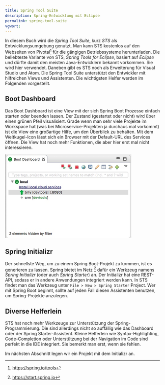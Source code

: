 ```yaml
---
title: Spring Tool Suite
description: Spring-Entwicklung mit Eclipse
permalink: spring-tool-suite
vgwort:
---
```


In diesem Buch wird die *Spring Tool Suite*, kurz *STS* als Entwicklungsumgebung genutzt. Man kann STS kostenlos auf den Webseiten von Pivotal[^1] für die gängigen Betriebssysteme herunterladen. Die beliebteste Variante von STS, *Spring Tools for Eclipse*, basiert auf *Eclipse* und dürfte damit den meisten Java-Entwicklern bekannt vorkommen. Sie wird hier verwendet. Daneben gibt es STS noch als Erweiterung für Visual Studio und Atom. Die Spring Tool Suite unterstützt den Entwickler mit hilfreichen Views und Assistenten. Die wichtigsten Helfer werden im Folgenden vorgestellt.


## Boot Dashboard

Das Boot Dashboard ist eine View mit der sich Spring Boot Prozesse einfach starten oder beenden lassen. Der Zustand (gestartet oder nicht) wird über einen grünen Pfeil visualisiert. Grade wenn man sehr viele Projekte im Workspace hat (was bei Microservice-Projekten ja durchaus mal vorkommt) ist die View eine großartige Hilfe, um den Überblick zu behalten. Mit dem Weltkugel-Icon lässt sich ein Browser mit der Default-URL des Services öffnen. Die View hat noch mehr Funktionen, die aber hier erst mal nicht interessieren.

![Boot Dashboard](./images/spring-boot-dashboard.jpg)


## Spring Initializr

Der schnellste Weg, um zu einem Spring Boot-Projekt zu kommen, ist es generieren zu lassen. Spring bietet im Netz [^2] dafür ein Werkzeug namens *Spring Initializr* (oder auch *Spring Starter*) an. Der Initializr hat eine REST-API, sodass er in andere Anwendungen integriert werden kann. In STS findet man das Werkzeug unter `File > New > Spring Starter` Project. Wer mit Spring Boot beginnt, sollte auf jeden Fall diesen Assistenten benutzen, um Spring-Projekte anzulegen.

## Diverse Helferlein

STS hat noch mehr Werkzeuge zur Unterstützung der Spring-Programmierung. Die sind allerdings nicht so auffällig wie das Dashboard oder der Spring Starter-Assistent. Kleine Helferlein wie Syntax-Highlighting, Code-Completion oder Unterstützung bei der Navigation im Code sind perfekt in die IDE integriert. Sie bemerkt man erst, wenn sie fehlen.


Im nächsten Abschnitt legen wir ein Projekt mit dem Initializr an.

[^1]:https://spring.io/tools
[^2]: https://start.spring.io

